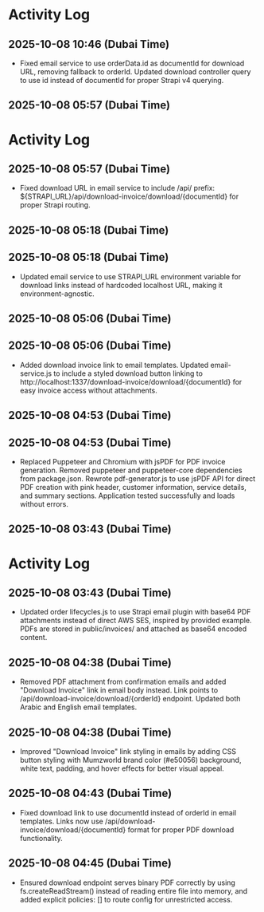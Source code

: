 # Activity Log

## 2025-10-08 10:46 (Dubai Time)
- Fixed email service to use orderData.id as documentId for download URL, removing fallback to orderId. Updated download controller query to use id instead of documentId for proper Strapi v4 querying.

## 2025-10-08 05:57 (Dubai Time)
# Activity Log

## 2025-10-08 05:57 (Dubai Time)
- Fixed download URL in email service to include /api/ prefix: ${STRAPI_URL}/api/download-invoice/download/{documentId} for proper Strapi routing.

## 2025-10-08 05:18 (Dubai Time)
## 2025-10-08 05:18 (Dubai Time)
- Updated email service to use STRAPI_URL environment variable for download links instead of hardcoded localhost URL, making it environment-agnostic.

## 2025-10-08 05:06 (Dubai Time)
## 2025-10-08 05:06 (Dubai Time)
- Added download invoice link to email templates. Updated email-service.js to include a styled download button linking to http://localhost:1337/download-invoice/download/{documentId} for easy invoice access without attachments.

## 2025-10-08 04:53 (Dubai Time)
## 2025-10-08 04:53 (Dubai Time)
- Replaced Puppeteer and Chromium with jsPDF for PDF invoice generation. Removed puppeteer and puppeteer-core dependencies from package.json. Rewrote pdf-generator.js to use jsPDF API for direct PDF creation with pink header, customer information, service details, and summary sections. Application tested successfully and loads without errors.

## 2025-10-08 03:43 (Dubai Time)
# Activity Log

## 2025-10-08 03:43 (Dubai Time)
- Updated order lifecycles.js to use Strapi email plugin with base64 PDF attachments instead of direct AWS SES, inspired by provided example. PDFs are stored in public/invoices/ and attached as base64 encoded content.

## 2025-10-08 04:38 (Dubai Time)
- Removed PDF attachment from confirmation emails and added "Download Invoice" link in email body instead. Link points to /api/download-invoice/download/{orderId} endpoint. Updated both Arabic and English email templates.

## 2025-10-08 04:38 (Dubai Time)
- Improved "Download Invoice" link styling in emails by adding CSS button styling with Mumzworld brand color (#e50056) background, white text, padding, and hover effects for better visual appeal.

## 2025-10-08 04:43 (Dubai Time)
- Fixed download link to use documentId instead of orderId in email templates. Links now use /api/download-invoice/download/{documentId} format for proper PDF download functionality.

## 2025-10-08 04:45 (Dubai Time)
- Ensured download endpoint serves binary PDF correctly by using fs.createReadStream() instead of reading entire file into memory, and added explicit policies: [] to route config for unrestricted access.